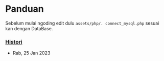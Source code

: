 # Panduan

Sebelum mulai ngoding edit dulu `assets/php/. connect_mysql.php` sesuai kan dengan DataBase.

### [Histori](https://github.com/prayogabrd/beerdemods-private/commits/main)

* Rab, 25 Jan 2023